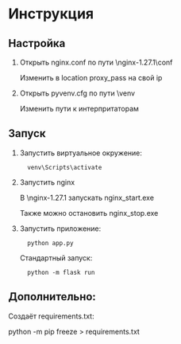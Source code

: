 # Инструкция

## Настройка

1. Открыть nginx.conf по пути \nginx-1.27.1\conf

   Изменить в location proxy_pass на свой ip
2. Открыть pyvenv.cfg по пути \venv

   Изменить пути к интерпритаторам

## Запуск

1. Запустить виртуальное окружение:

         venv\Scripts\activate

1. Запустить nginx

   В \nginx-1.27.1 запускать nginx_start.exe

   Также можно остановить nginx_stop.exe

2. Запустить приложение:

         python app.py

    Стандартный запуск:

         python -m flask run

## Дополнительно:

Создаёт requirements.txt:

python -m pip freeze > requirements.txt